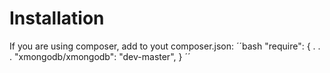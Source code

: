 # Installation
If you are using composer, add to yout composer.json:
´´bash
    "require": {
    .
    .
    .
        "xmongodb/xmongodb": "dev-master",
    }
´´

